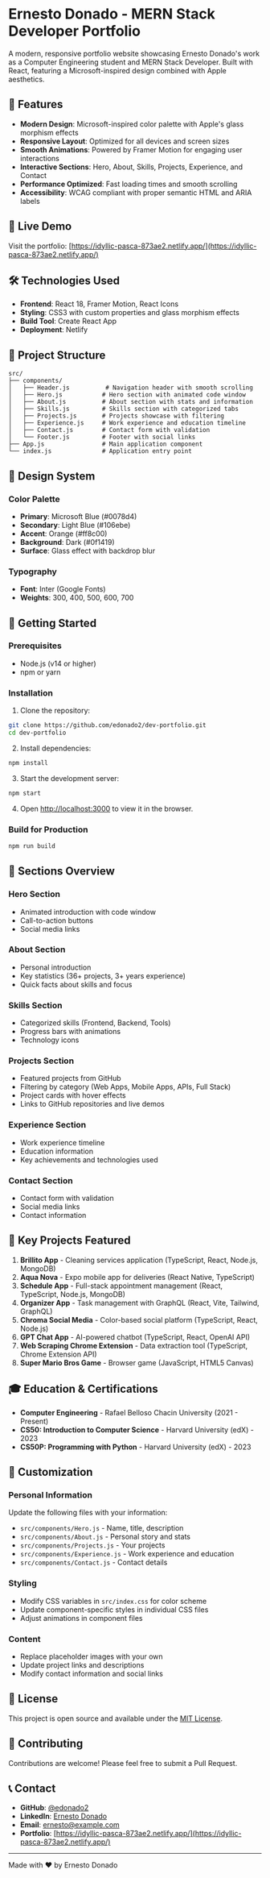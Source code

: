 # Ernesto Donado - MERN Stack Developer Portfolio

A modern, responsive portfolio website showcasing Ernesto Donado's work as a Computer Engineering student and MERN Stack Developer. Built with React, featuring a Microsoft-inspired design combined with Apple aesthetics.

## 🌟 Features

- **Modern Design**: Microsoft-inspired color palette with Apple's glass morphism effects
- **Responsive Layout**: Optimized for all devices and screen sizes
- **Smooth Animations**: Powered by Framer Motion for engaging user interactions
- **Interactive Sections**: Hero, About, Skills, Projects, Experience, and Contact
- **Performance Optimized**: Fast loading times and smooth scrolling
- **Accessibility**: WCAG compliant with proper semantic HTML and ARIA labels

## 🚀 Live Demo

Visit the portfolio: [https://idyllic-pasca-873ae2.netlify.app/](https://idyllic-pasca-873ae2.netlify.app/)

## 🛠️ Technologies Used

- **Frontend**: React 18, Framer Motion, React Icons
- **Styling**: CSS3 with custom properties and glass morphism effects
- **Build Tool**: Create React App
- **Deployment**: Netlify

## 📁 Project Structure

```
src/
├── components/
│   ├── Header.js          # Navigation header with smooth scrolling
│   ├── Hero.js           # Hero section with animated code window
│   ├── About.js          # About section with stats and information
│   ├── Skills.js         # Skills section with categorized tabs
│   ├── Projects.js       # Projects showcase with filtering
│   ├── Experience.js     # Work experience and education timeline
│   ├── Contact.js        # Contact form with validation
│   └── Footer.js         # Footer with social links
├── App.js                # Main application component
└── index.js              # Application entry point
```

## 🎨 Design System

### Color Palette
- **Primary**: Microsoft Blue (#0078d4)
- **Secondary**: Light Blue (#106ebe)
- **Accent**: Orange (#ff8c00)
- **Background**: Dark (#0f1419)
- **Surface**: Glass effect with backdrop blur

### Typography
- **Font**: Inter (Google Fonts)
- **Weights**: 300, 400, 500, 600, 700

## 🚀 Getting Started

### Prerequisites
- Node.js (v14 or higher)
- npm or yarn

### Installation

1. Clone the repository:
```bash
git clone https://github.com/edonado2/dev-portfolio.git
cd dev-portfolio
```

2. Install dependencies:
```bash
npm install
```

3. Start the development server:
```bash
npm start
```

4. Open [http://localhost:3000](http://localhost:3000) to view it in the browser.

### Build for Production

```bash
npm run build
```

## 📱 Sections Overview

### Hero Section
- Animated introduction with code window
- Call-to-action buttons
- Social media links

### About Section
- Personal introduction
- Key statistics (36+ projects, 3+ years experience)
- Quick facts about skills and focus

### Skills Section
- Categorized skills (Frontend, Backend, Tools)
- Progress bars with animations
- Technology icons

### Projects Section
- Featured projects from GitHub
- Filtering by category (Web Apps, Mobile Apps, APIs, Full Stack)
- Project cards with hover effects
- Links to GitHub repositories and live demos

### Experience Section
- Work experience timeline
- Education information
- Key achievements and technologies used

### Contact Section
- Contact form with validation
- Social media links
- Contact information

## 🎯 Key Projects Featured

1. **Brillito App** - Cleaning services application (TypeScript, React, Node.js, MongoDB)
2. **Aqua Nova** - Expo mobile app for deliveries (React Native, TypeScript)
3. **Schedule App** - Full-stack appointment management (React, TypeScript, Node.js, MongoDB)
4. **Organizer App** - Task management with GraphQL (React, Vite, Tailwind, GraphQL)
5. **Chroma Social Media** - Color-based social platform (TypeScript, React, Node.js)
6. **GPT Chat App** - AI-powered chatbot (TypeScript, React, OpenAI API)
7. **Web Scraping Chrome Extension** - Data extraction tool (TypeScript, Chrome Extension API)
8. **Super Mario Bros Game** - Browser game (JavaScript, HTML5 Canvas)

## 🎓 Education & Certifications

- **Computer Engineering** - Rafael Belloso Chacin University (2021 - Present)
- **CS50: Introduction to Computer Science** - Harvard University (edX) - 2023
- **CS50P: Programming with Python** - Harvard University (edX) - 2023

## 🔧 Customization

### Personal Information
Update the following files with your information:
- `src/components/Hero.js` - Name, title, description
- `src/components/About.js` - Personal story and stats
- `src/components/Projects.js` - Your projects
- `src/components/Experience.js` - Work experience and education
- `src/components/Contact.js` - Contact details

### Styling
- Modify CSS variables in `src/index.css` for color scheme
- Update component-specific styles in individual CSS files
- Adjust animations in component files

### Content
- Replace placeholder images with your own
- Update project links and descriptions
- Modify contact information and social links

## 📄 License

This project is open source and available under the [MIT License](LICENSE).

## 🤝 Contributing

Contributions are welcome! Please feel free to submit a Pull Request.

## 📞 Contact

- **GitHub**: [@edonado2](https://github.com/edonado2)
- **LinkedIn**: [Ernesto Donado](https://linkedin.com/in/eddonado)
- **Email**: ernesto@example.com
- **Portfolio**: [https://idyllic-pasca-873ae2.netlify.app/](https://idyllic-pasca-873ae2.netlify.app/)

---

Made with ❤️ by Ernesto Donado 